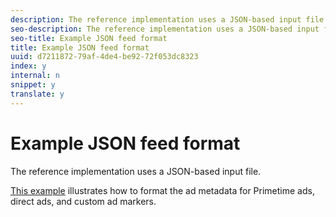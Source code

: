 ```yaml
---
description: The reference implementation uses a JSON-based input file.
seo-description: The reference implementation uses a JSON-based input file.
seo-title: Example JSON feed format
title: Example JSON feed format
uuid: d7211872-79af-4de4-be92-72f053dc8323
index: y
internal: n
snippet: y
translate: y
---
```


# Example JSON feed format

The reference implementation uses a JSON-based input file.




[This example](http://help.adobe.com/en_US/primetime/reference_implementation/json-example.json) illustrates how to format the ad metadata for Primetime ads, direct ads, and custom ad markers. 
